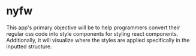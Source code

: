 # nyfw

This app's primary objective will be to help programmers convert their regular css code into style components for styling react components. Additionally, it will visualize where the styles are applied specifically in the inputted structure.
